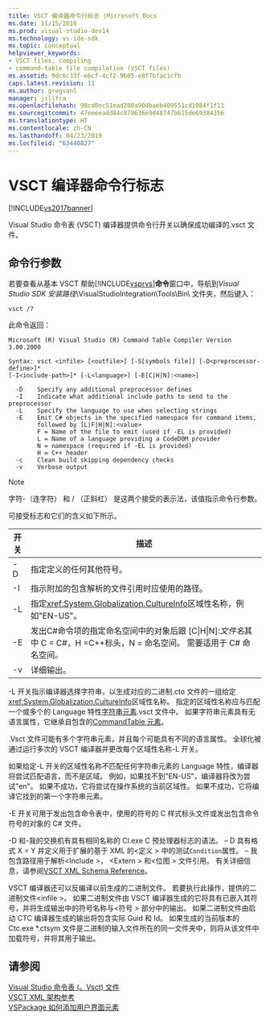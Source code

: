 ```yaml
---
title: VSCT 编译器命令行标志 |Microsoft Docs
ms.date: 11/15/2016
ms.prod: visual-studio-dev14
ms.technology: vs-ide-sdk
ms.topic: conceptual
helpviewer_keywords:
- VSCT files, compiling
- command-table file compilation (VSCT files)
ms.assetid: 9dc6c33f-e6cf-4cf2-9b05-e8f7bfac1cfb
caps.latest.revision: 11
ms.author: gregvanl
manager: jillfra
ms.openlocfilehash: 98cd0ec51ead200a904baeb409551cd1084f1f11
ms.sourcegitcommit: 47eeeeadd84c879636e9d48747b615de69384356
ms.translationtype: HT
ms.contentlocale: zh-CN
ms.lasthandoff: 04/23/2019
ms.locfileid: "63440827"
---
```

# <a name="vsct-compiler-command-line-flags"></a>VSCT 编译器命令行标志
[!INCLUDE[vs2017banner](../../includes/vs2017banner.md)]

Visual Studio 命令表 (VSCT) 编译器提供命令行开关以确保成功编译的.vsct 文件。  
  
## <a name="command-line-parameters"></a>命令行参数  
 若要查看从基本 VSCT 帮助[!INCLUDE[vsprvs](../../includes/vsprvs-md.md)]**命令**窗口中，导航到*Visual Studio SDK 安装路径*\VisualStudioIntegration\Tools\Bin\ 文件夹，然后键入：  
  
```  
vsct /?  
```  
  
 此命令返回：  
  
```  
Microsoft (R) Visual Studio (R) Command Table Compiler Version 3.00.2000  
  
Syntax: vsct <infile> [<outfile>] [-S[symbols file]] [-D<preprocessor-define>]*  
[-I<include-path>]* [-L<language>] [-E[C|H|N]:<name>]  
  
  -D    Specify any additional preprocessor defines  
  -I    Indicate what additional include paths to send to the preprocessor  
  -L    Specify the language to use when selecting strings  
  -E    Emit C# objects in the specified namespace for command items,  
        followed by [L|F|H|N]:<value>  
        F = Name of the file to emit (used if -EL is provided)  
        L = Name of a language providing a CodeDOM provider  
        N = namespace (required if -EL is provided)  
        H = C++ header  
  -c    Clean build skipping dependency checks  
  -v    Verbose output  
```  
  
> [!NOTE]
> 字符-（连字符） 和 / （正斜杠） 是这两个接受的表示法，该值指示命令行参数。  
  
 可接受标志和它们的含义如下所示。  
  
|开关|描述|  
|------------|-----------------|  
|-D|指定定义的任何其他符号。|  
|-I|指示附加的包含解析的文件引用时应使用的路径。|  
|-L|指定<xref:System.Globalization.CultureInfo>区域性名称，例如"EN-US"。|  
|-E|发出C#命令项的指定命名空间中的对象后跟 [C&#124;H&#124;N]:*文件名*其中 C = C#，H =C++标头，N = 命名空间。 需要适用于 C# 命名空间。|  
|-v|详细输出。|  
  
 -L 开关指示编译器选择字符串，以生成对应的二进制.cto 文件的一组给定<xref:System.Globalization.CultureInfo>区域性名称。 指定的区域性名称应与匹配一个或多个的 Language 特性[字符串元素](../../extensibility/strings-element.md).vsct 文件中。 如果字符串元素具有无语言属性，它继承自包含的[CommandTable 元素](../../extensibility/commandtable-element.md)。  
  
 .Vsct 文件可能有多个字符串元素，并且每个可能具有不同的语言属性。 全球化被通过运行多次的 VSCT 编译器并更改每个区域性名称-L 开关。  
  
 如果给定-L 开关的区域性名称不匹配任何字符串元素的 Language 特性，编译器将尝试匹配语言，而不是区域。 例如，如果找不到"EN-US"，编译器将改为尝试"en"。 如果不成功，它将尝试在操作系统的当前区域性。 如果不成功，它将编译它找到的第一个字符串元素。  
  
 -E 开关可用于发出包含命令表中，使用的符号的 C 样式标头文件或发出包含命令符号的对象的 C# 文件。  
  
 -D 和-我的交换机有具有相同名称的 Cl.exe C 预处理器标志的语法。 – D 具有格式 X = Y 并定义用于扩展的基于 XML 的\<定义 > 中的测试`Condition`属性。 – 我包含路径用于解析\<Include >， \<Extern > 和\<位图 > 文件引用。 有关详细信息，请参阅[VSCT XML Schema Reference](../../extensibility/vsct-xml-schema-reference.md)。  
  
 VSCT 编译器还可以反编译以前生成的二进制文件。 若要执行此操作，提供的二进制文件\<infile >。   如果二进制文件由 VSCT 编译器生成的它将具有已嵌入其符号，并将生成输出中的符号名称与\<符号 > 部分中的输出。 如果二进制文件由启动 CTC 编译器生成的输出将包含实际 Guid 和 Id。 如果生成的当前版本的 Ctc.exe *.ctsym 文件是二进制的输入文件所在的同一文件夹中，则将从该文件中加载符号，并将其用于输出。  
  
## <a name="see-also"></a>请参阅  
 [Visual Studio 命令表 (。Vsct) 文件](../../extensibility/internals/visual-studio-command-table-dot-vsct-files.md)   
 [VSCT XML 架构参考](../../extensibility/vsct-xml-schema-reference.md)   
 [VSPackage 如何添加用户界面元素](../../extensibility/internals/how-vspackages-add-user-interface-elements.md)
